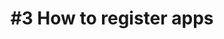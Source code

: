 ---
layout: video
title: "#3 How to register apps"
previewImage: /images/videos/video03-how-to-register-beacons.png
description: "This tutorial shows you how to link your app, or that of a partner, to your account on the Sensorberg Beacon Management Platform, so that you’ll be able to deliver custom contents to your client apps in no time."

video_url: "https://www.youtube.com/embed/XvTETGUTo04?rel=0&amp;showinfo=0"
length : "1:48"

category: gettingStarted

see_also_text: "#4 How to create a beacon campaign"
see_also_image_path: "/images/videos/video04-how-to-register-beacons.png"
see_also_link: "/videos/04-How-to-create-a-beacon-campaign/"

---